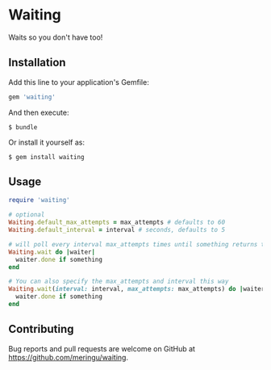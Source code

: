 # Waiting

Waits so you don't have too!

## Installation

Add this line to your application's Gemfile:

```ruby
gem 'waiting'
```

And then execute:

    $ bundle

Or install it yourself as:

    $ gem install waiting

## Usage

```ruby
require 'waiting'

# optional
Waiting.default_max_attempts = max_attempts # defaults to 60
Waiting.default_interval = interval # seconds, defaults to 5

# will poll every interval max_attempts times until something returns true
Waiting.wait do |waiter|
  waiter.done if something
end

# You can also specify the max_attempts and interval this way
Waiting.wait(interval: interval, max_attempts: max_attempts) do |waiter|
  waiter.done if something
end
```

## Contributing

Bug reports and pull requests are welcome on GitHub at https://github.com/meringu/waiting.
